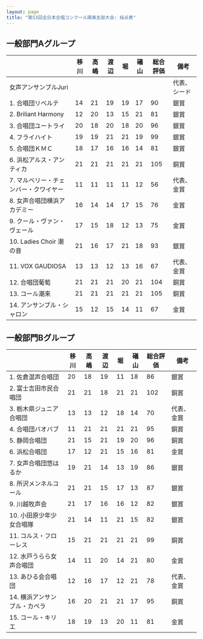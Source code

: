 ```yaml
---
layout: page
title: "第53回全日本合唱コンクール関東支部大会: 採点表"
---
```

一般部門Aグループ
-----------------

|                                       | 移川 | 高嶋 | 渡辺 | 堀  | 礒山 | 総合評価 | 備考         |
|---------------------------------------|------|------|------|-----|------|----------|--------------|
| 女声アンサンブルJuri                  |      |      |      |     |      |          | 代表、シード |
| 1. 合唱団リベルテ                     | 14   | 21   | 19   | 19  | 17   | 90       | 銀賞         |
| 2. Briliant Harmony                   | 12   | 20   | 13   | 15  | 21   | 81       | 銀賞         |
| 3. 合唱団ユートライ                   | 20   | 18   | 20   | 18  | 20   | 96       | 銀賞         |
| 4. フライハイト                       | 19   | 19   | 21   | 21  | 19   | 99       | 銀賞         |
| 5. 合唱団ＫＭＣ                       | 18   | 17   | 16   | 16  | 14   | 81       | 銀賞         |
| 6. 浜松アルス・アンティカ             | 21   | 21   | 21   | 21  | 21   | 105      | 銅賞         |
| 7. マルベリー・チェンバー・クワイヤー | 11   | 11   | 11   | 11  | 12   | 56       | 代表、金賞   |
| 8. 女声合唱団横浜アカデミー           | 16   | 14   | 14   | 17  | 15   | 76       | 金賞         |
| 9. クール・ヴァン・ヴェール           | 17   | 15   | 18   | 12  | 13   | 75       | 金賞         |
| 10. Ladies Choir 潮の音               | 21   | 16   | 17   | 21  | 18   | 93       | 銀賞         |
| 11. VOX GAUDIOSA                      | 13   | 13   | 12   | 13  | 16   | 67       | 代表、金賞   |
| 12. 合唱団葡萄                        | 21   | 21   | 21   | 20  | 21   | 104      | 銅賞         |
| 13. コール潮来                        | 21   | 21   | 21   | 21  | 21   | 105      | 銅賞         |
| 14. アンサンブル・シャロン            | 15   | 12   | 15   | 14  | 11   | 67       | 金賞         |

一般部門Bグループ
-----------------

|                              | 移川 | 高嶋 | 渡辺 | 堀  | 礒山 | 総合評価 | 備考       |
|------------------------------|------|------|------|-----|------|----------|------------|
| 1. 佐倉混声合唱団            | 20   | 18   | 19   | 11  | 18   | 86       | 銀賞       |
| 2. 富士吉田市民合唱団        | 21   | 21   | 18   | 21  | 21   | 102      | 銅賞       |
| 3. 栃木県ジュニア合唱団      | 13   | 13   | 12   | 18  | 14   | 70       | 代表、金賞 |
| 4. 合唱団バオバブ            | 11   | 21   | 21   | 21  | 21   | 95       | 銅賞       |
| 5. 静岡合唱団                | 21   | 15   | 21   | 19  | 20   | 96       | 銅賞       |
| 6. 浜松合唱団                | 17   | 12   | 21   | 15  | 16   | 81       | 金賞       |
| 7. 女声合唱団悠はるか        | 19   | 21   | 14   | 13  | 19   | 86       | 銀賞       |
| 8. 所沢メンネルコール        | 21   | 21   | 15   | 17  | 13   | 87       | 銀賞       |
| 9. 川越牧声会                | 21   | 17   | 16   | 16  | 12   | 82       | 銀賞       |
| 10. 小田原少年少女合唱隊     | 21   | 14   | 11   | 21  | 15   | 82       | 銀賞       |
| 11. コルス・フローレス       | 15   | 21   | 21   | 21  | 21   | 99       | 銅賞       |
| 12. 水戸うらら女声合唱団     | 14   | 11   | 20   | 14  | 21   | 80       | 金賞       |
| 13. あひる会合唱団           | 12   | 16   | 17   | 12  | 21   | 78       | 代表、金賞 |
| 14. 横浜アンサンブル・カペラ | 16   | 20   | 21   | 21  | 17   | 95       | 銅賞       |
| 15. コール・キリエ           | 18   | 19   | 13   | 20  | 11   | 81       | 金賞       |
